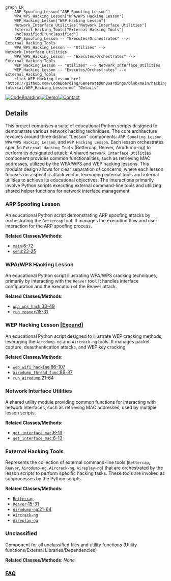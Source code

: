 ```mermaid
graph LR
    ARP_Spoofing_Lesson["ARP Spoofing Lesson"]
    WPA_WPS_Hacking_Lesson["WPA/WPS Hacking Lesson"]
    WEP_Hacking_Lesson["WEP Hacking Lesson"]
    Network_Interface_Utilities["Network Interface Utilities"]
    External_Hacking_Tools["External Hacking Tools"]
    Unclassified["Unclassified"]
    ARP_Spoofing_Lesson -- "Executes/Orchestrates" --> External_Hacking_Tools
    WPA_WPS_Hacking_Lesson -- "Utilizes" --> Network_Interface_Utilities
    WPA_WPS_Hacking_Lesson -- "Executes/Orchestrates" --> External_Hacking_Tools
    WEP_Hacking_Lesson -- "Utilizes" --> Network_Interface_Utilities
    WEP_Hacking_Lesson -- "Executes/Orchestrates" --> External_Hacking_Tools
    click WEP_Hacking_Lesson href "https://github.com/CodeBoarding/GeneratedOnBoardings/blob/main/hacking-tutorial/WEP_Hacking_Lesson.md" "Details"
```

[![CodeBoarding](https://img.shields.io/badge/Generated%20by-CodeBoarding-9cf?style=flat-square)](https://github.com/CodeBoarding/CodeBoarding)[![Demo](https://img.shields.io/badge/Try%20our-Demo-blue?style=flat-square)](https://www.codeboarding.org/diagrams)[![Contact](https://img.shields.io/badge/Contact%20us%20-%20contact@codeboarding.org-lightgrey?style=flat-square)](mailto:contact@codeboarding.org)

## Details

This project comprises a suite of educational Python scripts designed to demonstrate various network hacking techniques. The core architecture revolves around three distinct "Lesson" components: `ARP Spoofing Lesson`, `WPA/WPS Hacking Lesson`, and `WEP Hacking Lesson`. Each lesson orchestrates specific `External Hacking Tools` (Bettercap, Reaver, Airodump-ng) to perform its designated attack. A shared `Network Interface Utilities` component provides common functionalities, such as retrieving MAC addresses, utilized by the WPA/WPS and WEP hacking lessons. This modular design allows for clear separation of concerns, where each lesson focuses on a specific attack vector, leveraging external tools and internal utilities to achieve its educational objectives. The interactions primarily involve Python scripts executing external command-line tools and utilizing shared helper functions for network interface management.

### ARP Spoofing Lesson
An educational Python script demonstrating ARP spoofing attacks by orchestrating the `Bettercap` tool. It manages the execution flow and user interaction for the ARP spoofing process.


**Related Classes/Methods**:

- <a href="https://github.com/amandewatnitrr/hacking-tutorial/blob/mainpython-scripts/bettercap_arp_spoofing_script.py#L6-L72" target="_blank" rel="noopener noreferrer">`main`:6-72</a>
- <a href="https://github.com/amandewatnitrr/hacking-tutorial/blob/mainpython-scripts/bettercap_arp_spoofing_script.py#L23-L25" target="_blank" rel="noopener noreferrer">`send`:23-25</a>


### WPA/WPS Hacking Lesson
An educational Python script illustrating WPA/WPS cracking techniques, primarily by interacting with the `Reaver` tool. It handles interface configuration and the execution of the Reaver attack.


**Related Classes/Methods**:

- <a href="https://github.com/amandewatnitrr/hacking-tutorial/blob/mainpython-scripts/wpa_wps_hack.py#L33-L49" target="_blank" rel="noopener noreferrer">`wpa_wps_hack`:33-49</a>
- <a href="https://github.com/amandewatnitrr/hacking-tutorial/blob/mainpython-scripts/wpa_wps_hack.py#L15-L31" target="_blank" rel="noopener noreferrer">`run_reaver`:15-31</a>


### WEP Hacking Lesson [[Expand]](./WEP_Hacking_Lesson.md)
An educational Python script designed to illustrate WEP cracking methods, leveraging the `Airodump-ng` and `Aircrack-ng` tools. It manages packet capture, deauthentication attacks, and WEP key cracking.


**Related Classes/Methods**:

- <a href="https://github.com/amandewatnitrr/hacking-tutorial/blob/mainpython-scripts/wep_wifi_hacking.py#L66-L107" target="_blank" rel="noopener noreferrer">`wep_wifi_hacking`:66-107</a>
- <a href="https://github.com/amandewatnitrr/hacking-tutorial/blob/mainpython-scripts/wep_wifi_hacking.py#L86-L87" target="_blank" rel="noopener noreferrer">`airodump_thread_func`:86-87</a>
- <a href="https://github.com/amandewatnitrr/hacking-tutorial/blob/mainpython-scripts/wep_wifi_hacking.py#L21-L64" target="_blank" rel="noopener noreferrer">`run_airodump`:21-64</a>


### Network Interface Utilities
A shared utility module providing common functions for interacting with network interfaces, such as retrieving MAC addresses, used by multiple lesson scripts.


**Related Classes/Methods**:

- <a href="https://github.com/amandewatnitrr/hacking-tutorial/blob/mainpython-scripts/wpa_wps_hack.py#L6-L13" target="_blank" rel="noopener noreferrer">`get_interface_mac`:6-13</a>
- <a href="https://github.com/amandewatnitrr/hacking-tutorial/blob/mainpython-scripts/wpa_wps_hack.py#L6-L13" target="_blank" rel="noopener noreferrer">`get_interface_mac`:6-13</a>


### External Hacking Tools
Represents the collection of external command-line tools (`Bettercap`, `Reaver`, `Airodump-ng`, `Aircrack-ng`, `Aireplay-ng`) that are orchestrated by the lesson scripts to perform specific hacking tasks. These tools are invoked as subprocesses by the Python scripts.


**Related Classes/Methods**:

- <a href="https://github.com/amandewatnitrr/hacking-tutorial/blob/main." target="_blank" rel="noopener noreferrer">`Bettercap`</a>
- <a href="https://github.com/amandewatnitrr/hacking-tutorial/blob/mainpython-scripts/wpa_wps_hack.py#L15-L31" target="_blank" rel="noopener noreferrer">`Reaver`:15-31</a>
- <a href="https://github.com/amandewatnitrr/hacking-tutorial/blob/mainpython-scripts/wep_wifi_hacking.py#L21-L64" target="_blank" rel="noopener noreferrer">`Airodump-ng`:21-64</a>
- <a href="https://github.com/amandewatnitrr/hacking-tutorial/blob/main." target="_blank" rel="noopener noreferrer">`Aircrack-ng`</a>
- <a href="https://github.com/amandewatnitrr/hacking-tutorial/blob/main." target="_blank" rel="noopener noreferrer">`Aireplay-ng`</a>


### Unclassified
Component for all unclassified files and utility functions (Utility functions/External Libraries/Dependencies)


**Related Classes/Methods**: _None_



### [FAQ](https://github.com/CodeBoarding/GeneratedOnBoardings/tree/main?tab=readme-ov-file#faq)